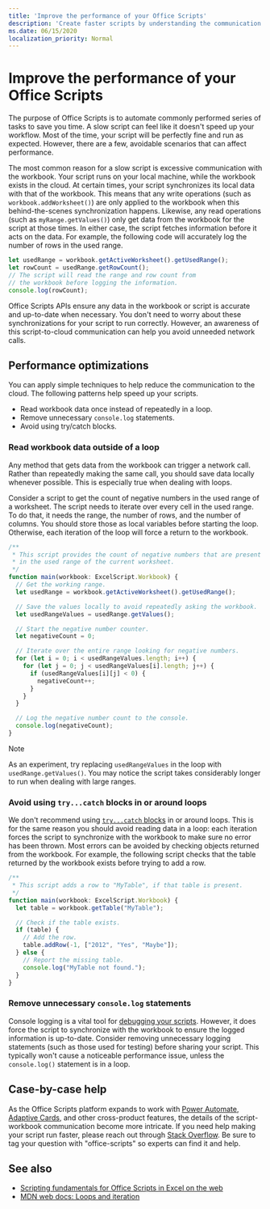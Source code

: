 ```yaml
---
title: 'Improve the performance of your Office Scripts'
description: 'Create faster scripts by understanding the communication between the Excel workbook and your script.'
ms.date: 06/15/2020
localization_priority: Normal
---
```


# Improve the performance of your Office Scripts

The purpose of Office Scripts is to automate commonly performed series of tasks to save you time. A slow script can feel like it doesn't speed up your workflow. Most of the time, your script will be perfectly fine and run as expected. However, there are a few, avoidable scenarios that can affect performance.

The most common reason for a slow script is excessive communication with the workbook. Your script runs on your local machine, while the workbook exists in the cloud. At certain times, your script synchronizes its local data with that of the workbook. This means that any write operations (such as `workbook.addWorksheet()`) are only applied to the workbook when this behind-the-scenes synchronization happens. Likewise, any read operations (such as `myRange.getValues()`) only get data from the workbook for the script at those times. In either case, the script fetches information before it acts on the data. For example, the following code will accurately log the number of rows in the used range.

```TypeScript
let usedRange = workbook.getActiveWorksheet().getUsedRange();
let rowCount = usedRange.getRowCount();
// The script will read the range and row count from
// the workbook before logging the information.
console.log(rowCount);
```

Office Scripts APIs ensure any data in the workbook or script is accurate and up-to-date when necessary. You don't need to worry about these synchronizations for your script to run correctly. However, an awareness of this script-to-cloud communication can help you avoid unneeded network calls.

## Performance optimizations

You can apply simple techniques to help reduce the communication to the cloud. The following patterns help speed up your scripts.

- Read workbook data once instead of repeatedly in a loop.
- Remove unnecessary `console.log` statements.
- Avoid using try/catch blocks.

### Read workbook data outside of a loop

Any method that gets data from the workbook can trigger a network call. Rather than repeatedly making the same call, you should save data locally whenever possible. This is especially true when dealing with loops.

Consider a script to get the count of negative numbers in the used range of a worksheet. The script needs to iterate over every cell in the used range. To do that, it needs the range, the number of rows, and the number of columns. You should store those as local variables before starting the loop. Otherwise, each iteration of the loop will force a return to the workbook.

```TypeScript
/**
 * This script provides the count of negative numbers that are present
 * in the used range of the current worksheet.
 */
function main(workbook: ExcelScript.Workbook) {
  // Get the working range.
  let usedRange = workbook.getActiveWorksheet().getUsedRange();

  // Save the values locally to avoid repeatedly asking the workbook.
  let usedRangeValues = usedRange.getValues();

  // Start the negative number counter.
  let negativeCount = 0;

  // Iterate over the entire range looking for negative numbers.
  for (let i = 0; i < usedRangeValues.length; i++) {
    for (let j = 0; j < usedRangeValues[i].length; j++) {
      if (usedRangeValues[i][j] < 0) {
        negativeCount++;
      }
    }
  }

  // Log the negative number count to the console.
  console.log(negativeCount);
}
```

> [!NOTE]
> As an experiment, try replacing `usedRangeValues` in the loop with `usedRange.getValues()`. You may notice the script takes considerably longer to run when dealing with large ranges.

### Avoid using `try...catch` blocks in or around loops

We don't recommend using [`try...catch` blocks](https://developer.mozilla.org/docs/Web/JavaScript/Reference/Statements/try...catch) in or around loops. This is for the same reason you should avoid reading data in a loop: each iteration forces the script to synchronize with the workbook to make sure no error has been thrown. Most errors can be avoided by checking objects returned from the workbook. For example, the following script checks that the table returned by the workbook exists before trying to add a row.

```TypeScript
/**
 * This script adds a row to "MyTable", if that table is present.
 */
function main(workbook: ExcelScript.Workbook) {
  let table = workbook.getTable("MyTable");

  // Check if the table exists.
  if (table) {
    // Add the row.
    table.addRow(-1, ["2012", "Yes", "Maybe"]);
  } else {
    // Report the missing table.
    console.log("MyTable not found.");
  }
}
```

### Remove unnecessary `console.log` statements

Console logging is a vital tool for [debugging your scripts](../testing/troubleshooting.md). However, it does force the script to synchronize with the workbook to ensure the logged information is up-to-date. Consider removing unnecessary logging statements (such as those used for testing) before sharing your script. This typically won't cause a noticeable performance issue, unless the `console.log()` statement is in a loop.

## Case-by-case help

As the Office Scripts platform expands to work with [Power Automate](https://flow.microsoft.com/), [Adaptive Cards](/adaptive-cards), and other cross-product features, the details of the script-workbook communication become more intricate. If you need help making your script run faster, please reach out through [Stack Overflow](https://stackoverflow.com/questions/tagged/office-scripts). Be sure to tag your question with "office-scripts" so experts can find it and help.

## See also

- [Scripting fundamentals for Office Scripts in Excel on the web](scripting-fundamentals.md)
- [MDN web docs: Loops and iteration](https://developer.mozilla.org/docs/Web/JavaScript/Guide/Loops_and_iteration)
